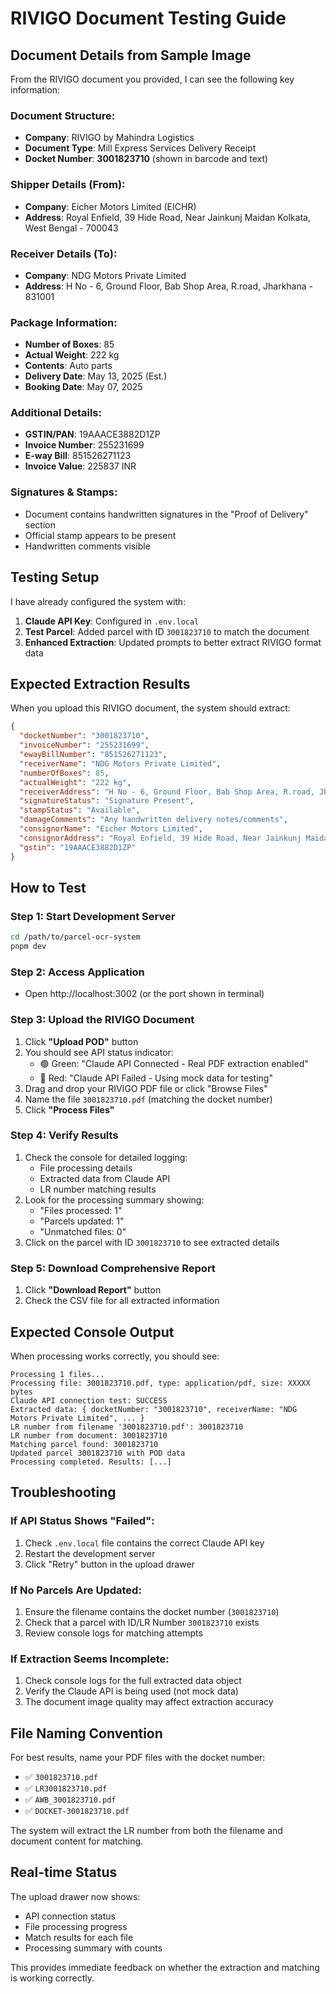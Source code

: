 # RIVIGO Document Testing Guide

## Document Details from Sample Image

From the RIVIGO document you provided, I can see the following key information:

### Document Structure:
- **Company**: RIVIGO by Mahindra Logistics
- **Document Type**: Mill Express Services Delivery Receipt
- **Docket Number**: **3001823710** (shown in barcode and text)

### Shipper Details (From):
- **Company**: Eicher Motors Limited (EICHR)
- **Address**: Royal Enfield, 39 Hide Road, Near Jainkunj Maidan Kolkata, West Bengal - 700043

### Receiver Details (To):
- **Company**: NDG Motors Private Limited  
- **Address**: H No - 6, Ground Floor, Bab Shop Area, R.road, Jharkhana - 831001

### Package Information:
- **Number of Boxes**: 85
- **Actual Weight**: 222 kg
- **Contents**: Auto parts
- **Delivery Date**: May 13, 2025 (Est.)
- **Booking Date**: May 07, 2025

### Additional Details:
- **GSTIN/PAN**: 19AAACE3882D1ZP
- **Invoice Number**: 255231699
- **E-way Bill**: 851526271123
- **Invoice Value**: 225837 INR

### Signatures & Stamps:
- Document contains handwritten signatures in the "Proof of Delivery" section
- Official stamp appears to be present
- Handwritten comments visible

## Testing Setup

I have already configured the system with:

1. **Claude API Key**: Configured in `.env.local` 
2. **Test Parcel**: Added parcel with ID `3001823710` to match the document
3. **Enhanced Extraction**: Updated prompts to better extract RIVIGO format data

## Expected Extraction Results

When you upload this RIVIGO document, the system should extract:

```json
{
  "docketNumber": "3001823710",
  "invoiceNumber": "255231699", 
  "ewayBillNumber": "851526271123",
  "receiverName": "NDG Motors Private Limited",
  "numberOfBoxes": 85,
  "actualWeight": "222 kg",
  "receiverAddress": "H No - 6, Ground Floor, Bab Shop Area, R.road, Jharkhana - 831001",
  "signatureStatus": "Signature Present",
  "stampStatus": "Available",
  "damageComments": "Any handwritten delivery notes/comments",
  "consignorName": "Eicher Motors Limited",
  "consignorAddress": "Royal Enfield, 39 Hide Road, Near Jainkunj Maidan Kolkata, West Bengal - 700043",
  "gstin": "19AAACE3882D1ZP"
}
```

## How to Test

### Step 1: Start Development Server
```bash
cd /path/to/parcel-ocr-system
pnpm dev
```

### Step 2: Access Application
- Open http://localhost:3002 (or the port shown in terminal)

### Step 3: Upload the RIVIGO Document
1. Click **"Upload POD"** button
2. You should see API status indicator:
   - 🟢 Green: "Claude API Connected - Real PDF extraction enabled"
   - 🔴 Red: "Claude API Failed - Using mock data for testing"
3. Drag and drop your RIVIGO PDF file or click "Browse Files"
4. Name the file `3001823710.pdf` (matching the docket number)
5. Click **"Process Files"**

### Step 4: Verify Results
1. Check the console for detailed logging:
   - File processing details
   - Extracted data from Claude API
   - LR number matching results
2. Look for the processing summary showing:
   - "Files processed: 1"
   - "Parcels updated: 1" 
   - "Unmatched files: 0"
3. Click on the parcel with ID `3001823710` to see extracted details

### Step 5: Download Comprehensive Report
1. Click **"Download Report"** button
2. Check the CSV file for all extracted information

## Expected Console Output

When processing works correctly, you should see:
```
Processing 1 files...
Processing file: 3001823710.pdf, type: application/pdf, size: XXXXX bytes
Claude API connection test: SUCCESS
Extracted data: { docketNumber: "3001823710", receiverName: "NDG Motors Private Limited", ... }
LR number from filename '3001823710.pdf': 3001823710
LR number from document: 3001823710
Matching parcel found: 3001823710
Updated parcel 3001823710 with POD data
Processing completed. Results: [...]
```

## Troubleshooting

### If API Status Shows "Failed":
1. Check `.env.local` file contains the correct Claude API key
2. Restart the development server
3. Click "Retry" button in the upload drawer

### If No Parcels Are Updated:
1. Ensure the filename contains the docket number (`3001823710`)
2. Check that a parcel with ID/LR Number `3001823710` exists
3. Review console logs for matching attempts

### If Extraction Seems Incomplete:
1. Check console logs for the full extracted data object
2. Verify the Claude API is being used (not mock data)
3. The document image quality may affect extraction accuracy

## File Naming Convention

For best results, name your PDF files with the docket number:
- ✅ `3001823710.pdf`
- ✅ `LR3001823710.pdf` 
- ✅ `AWB_3001823710.pdf`
- ✅ `DOCKET-3001823710.pdf`

The system will extract the LR number from both the filename and document content for matching.

## Real-time Status

The upload drawer now shows:
- API connection status
- File processing progress
- Match results for each file
- Processing summary with counts

This provides immediate feedback on whether the extraction and matching is working correctly.
